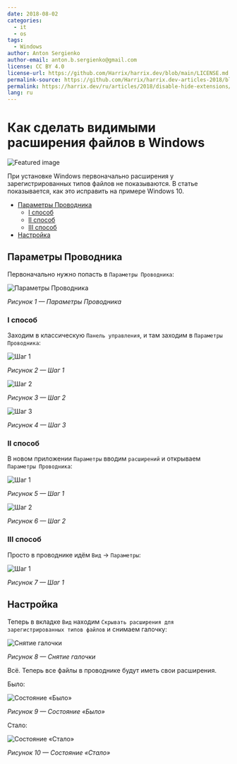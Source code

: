 ```yaml
---
date: 2018-08-02
categories:
  - it
  - os
tags:
  - Windows
author: Anton Sergienko
author-email: anton.b.sergienko@gmail.com
license: CC BY 4.0
license-url: https://github.com/Harrix/harrix.dev/blob/main/LICENSE.md
permalink-source: https://github.com/Harrix/harrix.dev-articles-2018/blob/main/disable-hide-extensions/disable-hide-extensions.md
permalink: https://harrix.dev/ru/articles/2018/disable-hide-extensions/
lang: ru
---
```


# Как сделать видимыми расширения файлов в Windows

![Featured image](featured-image.svg)

При установке Windows первоначально расширения у зарегистрированных типов файлов не показываются. В статье показывается, как это исправить на примере Windows 10.

- [Параметры Проводника](#параметры-проводника)
  - [I способ](#i-способ)
  - [II способ](#ii-способ)
  - [III способ](#iii-способ)
- [Настройка](#настройка)

## Параметры Проводника

Первоначально нужно попасть в `Параметры Проводника`:

![Параметры Проводника](img/folder-options.png)

_Рисунок 1 — Параметры Проводника_

### I способ

Заходим в классическую `Панель управления`, и там заходим в `Параметры Проводника`:

![Шаг 1](img/method-1_01.png)

_Рисунок 2 — Шаг 1_

![Шаг 2](img/method-1_02.png)

_Рисунок 3 — Шаг 2_

![Шаг 3](img/method-1_03.png)

_Рисунок 4 — Шаг 3_

### II способ

В новом приложении `Параметры` вводим `расширений` и открываем `Параметры Проводника`:

![Шаг 1](img/method-2_01.png)

_Рисунок 5 — Шаг 1_

![Шаг 2](img/method-2_02.png)

_Рисунок 6 — Шаг 2_

### III способ

Просто в проводнике идём `Вид` → `Параметры`:

![Шаг 1](img/method-3-1.png)

_Рисунок 7 — Шаг 1_

## Настройка

Теперь в вкладке `Вид` находим `Скрывать расширения для зарегистрированных типов файлов` и снимаем галочку:

![Снятие галочки](img/settings.png)

_Рисунок 8 — Снятие галочки_

Всё. Теперь все файлы в проводнике будут иметь свои расширения.

Было:

![Состояние «Было»](img/before.png)

_Рисунок 9 — Состояние «Было»_

Стало:

![Состояние «Стало»](img/after.png)

_Рисунок 10 — Состояние «Стало»_
